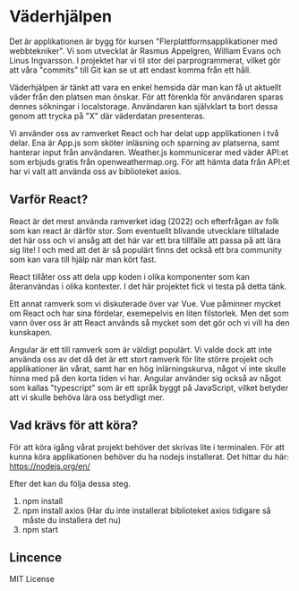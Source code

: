 # Väderhjälpen

Det är applikationen är bygg för kursen "Flerplattformsapplikationer med webbtekniker".
Vi som utvecklat är Rasmus Appelgren, William Evans och Linus Ingvarsson. I projektet
har vi til stor del parprogrammerat, vilket gör att våra "commits" till Git kan se ut
att endast komma från ett håll.

Väderhjälpen är tänkt att vara en enkel hemsida där man kan få ut aktuellt väder
från den platsen man önskar. För att förenkla för användaren sparas dennes sökningar
i localstorage. Användaren kan självklart ta bort dessa genom att trycka på "X" där
väderdatan presenteras.

Vi använder oss av ramverket React och har delat upp applikationen i två delar.
Ena är App.js som sköter inläsning och sparning av platserna, samt hanterar input
från användaren. Weather.js kommunicerar med väder API:et som erbjuds gratis från
openweathermap.org. För att hämta data från API:et har vi valt att använda oss av
biblioteket axios.

## Varför React?

React är det mest använda ramverket idag (2022) och efterfrågan av folk som kan react är därför stor. Som eventuellt blivande utvecklare tilltalade det här oss och vi ansåg att det här var ett bra tillfälle att passa på att lära sig lite! I och med att det är så populärt finns det också ett bra community som kan vara till hjälp när man kört fast.

React tillåter oss att dela upp koden i olika komponenter som kan återanvändas i olika kontexter. I det här projektet fick vi testa på detta tänk.

Ett annat ramverk som vi diskuterade över var Vue. Vue påminner mycket om React och har sina fördelar, exemepelvis en liten filstorlek. Men det som vann över oss är att React används så mycket som det gör och vi vill ha den kunskapen.

Angular är ett till ramverk som är väldigt populärt. Vi valde dock att inte använda oss av det då det är ett stort ramverk för lite större projekt och applikationer än vårat, samt har en hög inlärningskurva, något vi inte skulle hinna med på den korta tiden vi har. Angular använder sig också av något som kallas "typescript" som är ett språk byggt på JavaScript, vilket betyder att vi skulle behöva lära oss betydligt mer.

## Vad krävs för att köra?

För att köra igång vårat projekt behöver det skrivas lite i terminalen. För att kunna köra applikationen behöver du ha nodejs
installerat. Det hittar du här: https://nodejs.org/en/

Efter det kan du följa dessa steg.

1. npm install
2. npm install axios (Har du inte installerat biblioteket axios tidigare så måste du installera det nu)
3. npm start

## Lincence
MIT License
